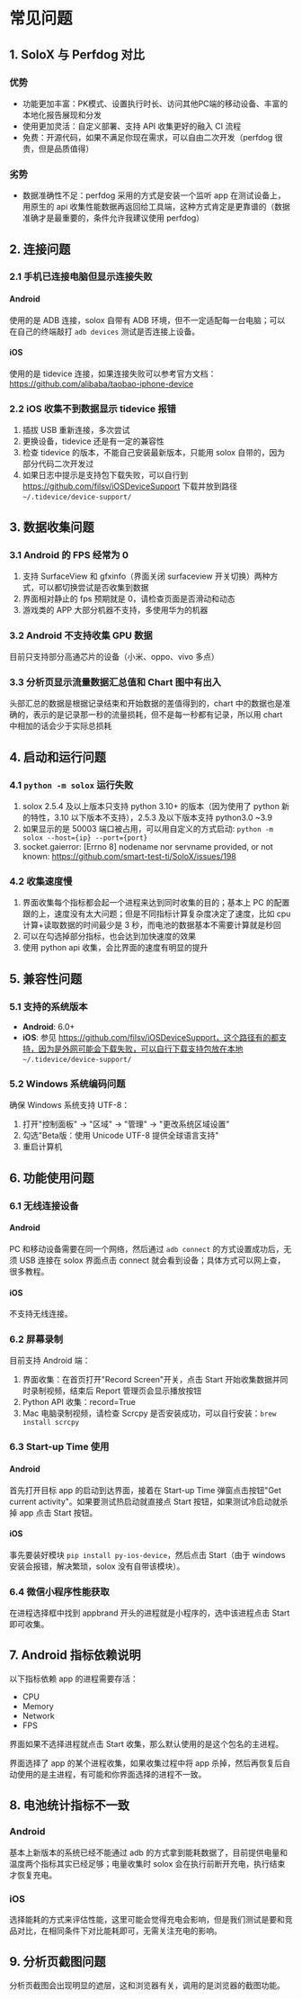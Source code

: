 # 常见问题

## 1. SoloX 与 Perfdog 对比

### 优势

- 功能更加丰富：PK模式、设置执行时长、访问其他PC端的移动设备、丰富的本地化报告展现和分发
- 使用更加灵活：自定义部署、支持 API 收集更好的融入 CI 流程
- 免费：开源代码，如果不满足你现在需求，可以自由二次开发（perfdog 很贵，但是品质值得）

### 劣势

- 数据准确性不足：perfdog 采用的方式是安装一个监听 app 在测试设备上，用原生的 api 收集性能数据再返回给工具端，这种方式肯定是更靠谱的（数据准确才是最重要的，条件允许我建议使用 perfdog）

## 2. 连接问题

### 2.1 手机已连接电脑但显示连接失败

#### Android

使用的是 ADB 连接，solox 自带有 ADB 环境，但不一定适配每一台电脑；可以在自己的终端敲打 `adb devices` 测试是否连接上设备。

#### iOS

使用的是 tidevice 连接，如果连接失败可以参考官方文档：https://github.com/alibaba/taobao-iphone-device

### 2.2 iOS 收集不到数据显示 tidevice 报错

1. 插拔 USB 重新连接，多次尝试
2. 更换设备，tidevice 还是有一定的兼容性
3. 检查 tidevice 的版本，不能自己安装最新版本，只能用 solox 自带的，因为部分代码二次开发过
4. 如果日志中提示是支持包下载失败，可以自行到 https://github.com/filsv/iOSDeviceSupport 下载并放到路径 `~/.tidevice/device-support/`

## 3. 数据收集问题

### 3.1 Android 的 FPS 经常为 0

1. 支持 SurfaceView 和 gfxinfo（界面关闭 surfaceview 开关切换）两种方式，可以都切换尝试是否收集到数据
2. 界面相对静止的 fps 预期就是 0，请检查页面是否滑动和动态
3. 游戏类的 APP 大部分机器不支持，多使用华为的机器

### 3.2 Android 不支持收集 GPU 数据

目前只支持部分高通芯片的设备（小米、oppo、vivo 多点）

### 3.3 分析页显示流量数据汇总值和 Chart 图中有出入

头部汇总的数据是根据记录结束和开始数据的差值得到的，chart 中的数据也是准确的，表示的是记录那一秒的流量损耗，但不是每一秒都有记录，所以用 chart 中相加的话会少于实际总损耗

## 4. 启动和运行问题

### 4.1 `python -m solox` 运行失败

1. solox 2.5.4 及以上版本只支持 python 3.10+ 的版本（因为使用了 python 新的特性，3.10 以下版本不支持），2.5.3 及以下版本支持 python3.0 ~3.9
2. 如果显示的是 50003 端口被占用，可以用自定义的方式启动: `python -m solox --host={ip} --port={port}`
3. socket.gaierror: [Errno 8] nodename nor servname provided, or not known: https://github.com/smart-test-ti/SoloX/issues/198

### 4.2 收集速度慢

1. 界面收集每个指标都会起一个进程来达到同时收集的目的；基本上 PC 的配置跟的上，速度没有太大问题；但是不同指标计算复杂度决定了速度，比如 cpu 计算+读取数据的时间最少是 3 秒，而电池的数据基本不需要计算就是秒回
2. 可以在勾选掉部分指标，也会达到加快速度的效果
3. 使用 python api 收集，会比界面的速度有明显的提升

## 5. 兼容性问题

### 5.1 支持的系统版本

- **Android**: 6.0+
- **iOS**: 参见 https://github.com/filsv/iOSDeviceSupport，这个路径有的都支持，因为是外网可能会下载失败，可以自行下载支持包放在本地 `~/.tidevice/device-support/`

### 5.2 Windows 系统编码问题

确保 Windows 系统支持 UTF-8：
1. 打开"控制面板" -> "区域" -> "管理" -> "更改系统区域设置"
2. 勾选"Beta版：使用 Unicode UTF-8 提供全球语言支持"
3. 重启计算机

## 6. 功能使用问题

### 6.1 无线连接设备

#### Android

PC 和移动设备需要在同一个网络，然后通过 `adb connect` 的方式设置成功后，无须 USB 连接在 solox 界面点击 connect 就会看到设备；具体方式可以网上查，很多教程。

#### iOS

不支持无线连接。

### 6.2 屏幕录制

目前支持 Android 端：

1. 界面收集：在首页打开"Record Screen"开关，点击 Start 开始收集数据并同时录制视频，结束后 Report 管理页会显示播放按钮
2. Python API 收集：record=True
3. Mac 电脑录制视频，请检查 Scrcpy 是否安装成功，可以自行安装：`brew install scrcpy`

### 6.3 Start-up Time 使用

#### Android

首先打开目标 app 的启动到达界面，接着在 Start-up Time 弹窗点击按钮"Get current activity"。如果要测试热启动就直接点 Start 按钮，如果测试冷启动就杀掉 app 点击 Start 按钮。

#### iOS

事先要装好模块 `pip install py-ios-device`，然后点击 Start（由于 windows 安装会报错，解决繁琐，solox 没有自带该模块）。

### 6.4 微信小程序性能获取

在进程选择框中找到 appbrand 开头的进程就是小程序的，选中该进程点击 Start 即可收集。

## 7. Android 指标依赖说明

以下指标依赖 app 的进程需要存活：
- CPU
- Memory
- Network
- FPS

界面如果不选择进程就点击 Start 收集，那么默认使用的是这个包名的主进程。

界面选择了 app 的某个进程收集，如果收集过程中将 app 杀掉，然后再恢复后自动使用的是主进程，有可能和你界面选择的进程不一致。

## 8. 电池统计指标不一致

### Android

基本上新版本的系统已经不能通过 adb 的方式拿到能耗数据了，目前提供电量和温度两个指标其实已经足够；电量收集时 solox 会在执行前断开充电，执行结束才恢复充电。

### iOS

选择能耗的方式来评估性能，这里可能会觉得充电会影响，但是我们测试是要和竞品对比，在相同条件下对比能耗即可，无需关注充电的影响。

## 9. 分析页截图问题

分析页截图会出现明显的遮层，这和浏览器有关，调用的是浏览器的截图功能。